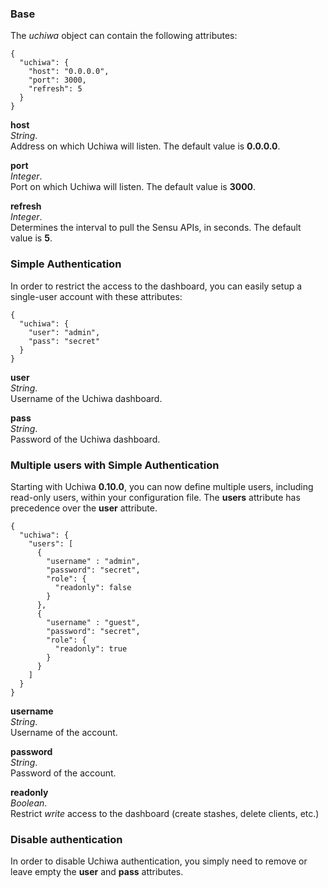 ### Base

The *uchiwa* object can contain the following attributes:

```
{
  "uchiwa": {
    "host": "0.0.0.0",
    "port": 3000,
    "refresh": 5
  }
}
```

**host**  
*String*.  
Address on which Uchiwa will listen. The default value is **0.0.0.0**.

**port**  
*Integer*.  
Port on which Uchiwa will listen. The default value is **3000**.

**refresh**  
*Integer*.  
Determines the interval to pull the Sensu APIs, in seconds. The default value is **5**.

### Simple Authentication
In order to restrict the access to the dashboard, you can easily setup a single-user account with these attributes:

```
{
  "uchiwa": {
    "user": "admin",
    "pass": "secret"
  }
}
```

**user**  
*String*.  
Username of the Uchiwa dashboard.

**pass**  
*String*.  
Password of the Uchiwa dashboard.

### Multiple users with Simple Authentication
Starting with Uchiwa **0.10.0**, you can now define multiple users, including read-only users, within your configuration file. The **users** attribute has precedence over the **user** attribute.

```
{
  "uchiwa": {
    "users": [
      {
        "username" : "admin",
        "password": "secret",
        "role": {
          "readonly": false
        }
      },
      {
        "username" : "guest",
        "password": "secret",
        "role": {
          "readonly": true
        }
      }
    ]
  }
}
```

**username**  
*String*.  
Username of the account.

**password**  
*String*.  
Password of the account.

**readonly**  
*Boolean*.  
Restrict *write* access to the dashboard (create stashes, delete clients, etc.)

### Disable authentication
In order to disable Uchiwa authentication, you simply need to remove or leave empty the **user** and **pass** attributes.

